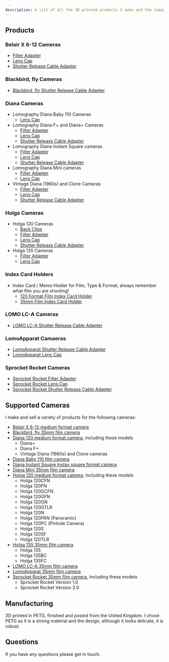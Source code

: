```yaml
---
description: A list of all the 3D printed products I make and the lomography cameras they work with.
---
```

## Products

### Belair X 6-12 Cameras ###
- [Filter Adapter](belair-x-6-12-filter.md)
- [Lens Cap](belair-x-6-12-lens-cap.md)
- [Shutter Release Cable Adapter](belair-x-6-12-adapter.md)

### Blackbird, fly Cameras ###
- [Blackbird, fly Shutter Release Cable Adapter](blackbird-fly-adapter.md)

### Diana Cameras
- Lomography Diana Baby 110 Cameras
  - [Lens Cap](diana-baby-110-lens-cap.md)
- Lomography Diana F+ and Diana+ Cameras
  - [Filter Adapter](diana-f+-filter.md)
  - [Lens Cap](diana-f+-lens-cap.md)
  - [Shutter Release Cable Adapter](diana-f+-adapter.md)
- Lomography Diana Instant Square cameras
  - [Filter Adapter](diana-instant-square-filter.md)
  - [Lens Cap](diana-instant-square-lens-cap.md)
  - [Shutter Release Cable Adapter](diana-instant-square-adapter.md)
- Lomography Diana Mini cameras
  - [Filter Adapter](diana-mini-filter.md)
  - [Lens Cap](diana-mini-lens-cap.md)
- Vintage Diana (1960s) and Clone Cameras
  - [Filter Adapter](diana-f+-filter.md)
  - [Lens Cap](diana-f+-lens-cap.md)
  - [Shutter Release Cable Adapter](diana-adapter.md)

### Holga Cameras
- Holga 120 Cameras
  - [Back Clips](holga-120-back-clips.md)
  - [Filter Adapter](holga-filter.md)
  - [Lens Cap](holga-120-lens-cap.md)
  - [Shutter Release Cable Adapter](holga-120-v2-adapter.md)
- Holga 135 Cameras
  - [Filter Adapter](holga-135-filter.md)
  - [Lens Cap](holga-135-lens-cap.md)

### Index Card Holders
- Index Card / Memo Holder for Film, Type & Format; always remember what film you are shooting!
  - [120 Format Film Index Card Holder](120-film-index-card-holder.md)
  - [35mm Film Index Card Holder](35mm-film-index-card-holder.md)

### LOMO LC-A Cameras
- [LOMO LC-A Shutter Release Cable Adapter](lomo-lc-a-adapter.md)

### LomoApparat Camaeras
- [LomoApparat Shutter Release Cable Adapter](lomoapparat-adapter.md)
- [LomoApparat Lens Cap](lomoapparat-lens-cap.md)

### Sprocket Rocket Cameras
- [Sprocket Rocket Filter Adapter](lomography-sprocket-rocket-filter.md)
- [Sprocket Rocket Lens Cap](lomography-sprocket-rocket-lens-cap.md)
- [Sprocket Rocket Shutter Release Cable Adapter](lomography-sprocket-rocket.md)

## Supported Cameras
I make and sell a variety of products for the following cameras:

- [Belair X 6-12 medium format camera](http://camera-wiki.org/wiki/Lomography_Belair_X_6-12)
- [Blackbird, fly 35mm film camera](http://camera-wiki.org/wiki/Blackbird,_fly)
- [Diana 120 medium format camera](https://en.wikipedia.org/wiki/Diana_(camera)), including these models
  - Diana+
  - Diana F+
  - Vintage Diana (1960s) and Clone cameras
- [Diana Baby 110 film camera](http://camera-wiki.org/wiki/Diana_Baby_110)
- [Diana Instant Square Instax square format camera](http://camera-wiki.org/wiki/Diana_Instant_Square)
- [Diana Mini 35mm film camera](http://camera-wiki.org/wiki/Diana_Mini)
- [Holga 120 medium format camera](https://en.wikipedia.org/wiki/Holga), including these models
  - Holga 120CFN
  - Holga 120FN
  - Holga 120GCFN
  - Holga 120GFN
  - Holga 120GN
  - Holga 120GTLR
  - Holga 120N
  - Holga 120PAN (Panoramic)
  - Holga 120PC (Pinhole Camera)
  - Holga 120S
  - Holga 120SF
  - Holga 120TLR
- [Holga 135 35mm film camera](http://camera-wiki.org/wiki/Holga_135)
  - Holga 135
  - Holga 135BC
  - Holga 135FC
- [LOMO LC-A 35mm film camera](http://camera-wiki.org/wiki/LOMO_LC-A)
- [LomoApparat 35mm film camera](http://camera-wiki.org/wiki/LomoApparat)
- [Sprocket Rocket 35mm film camera](http://camera-wiki.org/wiki/Lomographic_Sprocket_Rocket), including these models
  - Sprocket Rocket Version 1.0
  - Sprocket Rocket Version 2.0

## Manufacturing
3D printed in PETG, finished and posted from the United Kingdom. I chose PETG as it is a strong material and the design, although it looks delicate, it is robust.

## Questions
If you have any questions please get in touch.
